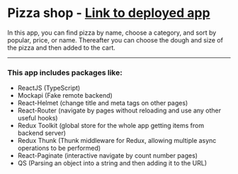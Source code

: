 # Pizza shop - [**Link to deployed app**](https://react-pizza-khalek.netlify.app/)

In this app, you can find pizza by name, choose a category, and sort by popular, price, or name. Thereafter you can choose the dough and size of the pizza and then added to the cart.
___
### This app includes packages like:

- ReactJS (TypeScript)
- Mockapi (Fake remote backend)
- React-Helmet (change title and meta tags on other pages)
- React-Router (navigate by pages without reloading and use any other useful hooks)
- Redux Toolkit (global store for the whole app getting items from backend server)
- Redux Thunk (Thunk middleware for Redux, allowing multiple async operations to be performed)
- React-Paginate (interactive navigate by count number pages)
- QS (Parsing an object into a string and then adding it to the URL)
